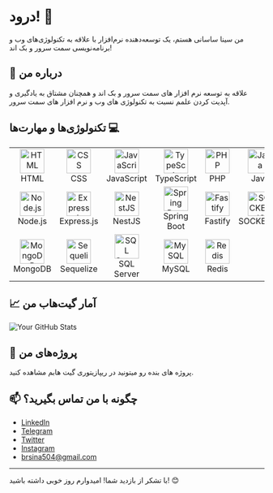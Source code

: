 # درود! 👋

من سینا ساسانی هستم، یک توسعه‌دهنده نرم‌افزار با علاقه به تکنولوژی‌های وب و برنامه‌نویسی سمت سرور و بک اند!

## 💼 درباره من

علاقه به توسعه نرم افزار های سمت سرور و بک اند و همچنان مشتاق به یادگیری و آپدیت کردن علمم نسبت به تکنولوژی های وب و نرم افزار های سمت سرور.

## تکنولوژی‌ها و مهارت‌ها 💻

<table>
  <tr>
    <td align="center">
      <img src="https://img.icons8.com/color/48/000000/html-5.png" alt="HTML" width="48"/>
      <br />HTML
    </td>
    <td align="center">
      <img src="https://img.icons8.com/color/48/000000/css3.png" alt="CSS" width="48"/>
      <br />CSS
    </td>
    <td align="center">
      <img src="https://img.icons8.com/color/48/000000/javascript.png" alt="JavaScript" width="48"/>
      <br />JavaScript
    </td>
    <td align="center">
      <img src="https://img.icons8.com/color/48/000000/typescript.png" alt="TypeScript" width="48"/>
      <br />TypeScript
    </td>
    <td align="center">
      <img src="https://img.icons8.com/color/48/000000/php.png" alt="PHP" width="48"/>
      <br />PHP
    </td>
    <td align="center">
      <img src="https://img.icons8.com/color/48/000000/java-coffee-cup-logo.png" alt="Java" width="48"/>
      <br />Java
    </td>
    <td align="center">
      <img src="https://img.icons8.com/color/48/000000/c-sharp-logo.png" alt="C#" width="48"/>
      <br />C#
    </td>
    <td align="center">
      <img src="https://img.icons8.com/color/48/000000/python.png" alt="Python" width="48"/>
      <br />Python
    </td>
  </tr>
  <tr>
    <td align="center">
      <img src="https://img.icons8.com/color/48/000000/nodejs.png" alt="Node.js" width="48"/>
      <br />Node.js
    </td>
    <td align="center">
      <img src="https://img.icons8.com/color/48/000000/express.png" alt="Express.js" width="48"/>
      <br />Express.js
    </td>
    <td align="center">
      <img src="https://img.icons8.com/color/48/000000/nestjs.png" alt="NestJS" width="48"/>
      <br />NestJS
    </td>
    <td align="center">
      <img src="https://img.icons8.com/color/48/000000/spring-logo.png" alt="Spring Boot" width="48"/>
      <br />Spring Boot
    </td>
    <td align="center">
      <img src="https://github.com/user-attachments/assets/ac66cd8f-9818-45ab-947c-645ebb3ac158" alt="Fastify" width="48"/>
      <br />Fastify
    </td>
    <td align="center">
      <img src="https://cdn.icon-icons.com/icons2/2107/PNG/32/file_type_socket_io_icon_130592.png" alt="SOCKET.IO" width="48"/>
      <br />SOCKET.IO
    </td>
  </tr>
  <tr>
    <td align="center">
      <img src="https://img.icons8.com/color/48/000000/mongodb.png" alt="MongoDB" width="48"/>
      <br />MongoDB
    </td>
    <td align="center">
      <img src="https://github.com/user-attachments/assets/318d97dd-db7e-4e5e-b6e9-1c2a5b3f2ccc" alt="Sequelize" width="48"/>
      <br />Sequelize
    </td>
    <td align="center">
      <img src="https://github.com/user-attachments/assets/ee5f5971-328f-455a-9de6-772446631231" alt="SQL Server" width="48"/>
      <br />SQL Server
    </td>
    <td align="center">
      <img src="https://img.icons8.com/color/48/000000/mysql.png" alt="MySQL" width="48"/>
      <br />MySQL
    </td>
    <td align="center">
      <img src="https://img.icons8.com/color/48/000000/redis.png" alt="Redis" width="48"/>
      <br />Redis
    </td>
  </tr>
</table>

## 📈 آمار گیت‌هاب من

![Your GitHub Stats](https://github-readme-stats.vercel.app/api?username=Sinasasani34&show_icons=true&theme=radical)

## 🎉 پروژه‌های من

 پروژه های بنده رو میتونید در ریپازیتوری گیت هابم مشاهده کنید.

## 📫 چگونه با من تماس بگیرید؟

- [LinkedIn](https://www.linkedin.com/in/sina-br-46220b344?utm_source=share&utm_campaign=share_via&utm_content=profile&utm_medium=ios_app)
- [Telegram](https://t.me/Sinasasani13)
- [Twitter](https://x.com/rack_and_roly?s=21)
- [Instagram](https://www.instagram.com/sina.sasani.497?igsh=ZjJza29jeTJrZnBv&utm_source=qr)
- [brsina504@gmail.com](mailto:brsina504@gmail.com)

---

با تشکر از بازدید شما! امیدوارم روز خوبی داشته باشید! 😊
